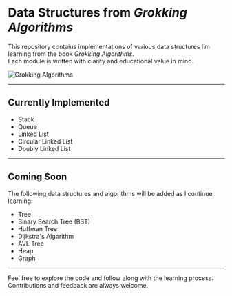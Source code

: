 # Data Structures from *Grokking Algorithms*

This repository contains implementations of various data structures I’m learning from the book *Grokking Algorithms*.  
Each module is written with clarity and educational value in mind.


![Grokking Algorithms](assets/Grokking-algorithms.png)

---

## Currently Implemented

- Stack  
- Queue  
- Linked List  
- Circular Linked List  
- Doubly Linked List  

---

## Coming Soon

The following data structures and algorithms will be added as I continue learning:

- Tree  
- Binary Search Tree (BST)  
- Huffman Tree  
- Dijkstra's Algorithm  
- AVL Tree  
- Heap  
- Graph  

---

Feel free to explore the code and follow along with the learning process. Contributions and feedback are always welcome.

